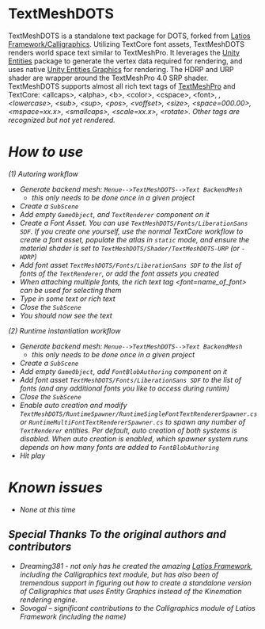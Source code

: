 # TextMeshDOTS

TextMeshDOTS is a standalone text package for DOTS, forked from [Latios Framework/Calligraphics](https://github.com/Dreaming381/Latios-Framework/tree/master/Calligraphics). 
Utilizing TextCore font assets, TextMeshDOTS renders world space text similar to TextMeshPro. It leverages the [Unity Entities](https://docs.unity3d.com/Packages/com.unity.entities@1.2/manual/index.html) 
package to generate the vertex data required for rendering, and uses native [Unity Entities Graphics](https://docs.unity3d.com/Packages/com.unity.entities.graphics@1.2/manual/index.html) for rendering. The HDRP and URP shader are 
wrapper around the TextMeshPro 4.0 SRP shader. TextMeshDOTS supports almost all rich text tags of [TextMeshPro](https://docs.unity3d.com/Packages/com.unity.textmeshpro@4.0/manual/RichText.html) and TextCore:
\<allcaps\>, \<alpha\>, \<b\>, \<color\>, \<cspace\>, \<font\>, <i>, \<lowercase\>, \<sub\>, 
\<sup\>, \<pos\>, \<voffset\>, \<size\>, \<space=000.00\>, \<mspace=xx.x\>, \<smallcaps\>, 
<scale=xx.x>, \<rotate\>. Other tags are recognized but not yet rendered. 

# How to use

(1) Autoring workflow
  -	Generate backend mesh: `Menue-->TextMeshDOTS-->Text BackendMesh`
    - this only needs to be done once in a given project
  -	Create a `SubScene`
  -	Add empty `GameObject`, and `TextRenderer` component on it
  - Create a Font Asset. You can use `TextMeshDOTS/Fonts/LiberationSans SDF`. If you create one yourself, 
use the normal TextCore workflow to create a font asset, 
populate the atlas in `static` mode, and ensure the material shader is set to 
`TextMeshDOTS/Shader/TextMeshDOTS-URP` (or `-HDRP`)
 -	Add font asset `TextMeshDOTS/Fonts/LiberationSans SDF` to the list of fonts of the `TextRenderer`, or add the font assets you created
 -  When attaching multiple fonts, the rich text tag <font=name_of_font> can be used for selecting them
 -  Type in some text or rich text
  -	Close the `SubScene`
  -	You should now see the text    

(2) Runtime instantiation workflow
  -	Generate backend mesh: `Menue-->TextMeshDOTS-->Text BackendMesh`
    - this only needs to be done once in a given project
  -	Create a `SubScene`
  -	Add empty `GameObject`, add `FontBlobAuthoring` component on it
  -	Add font asset `TextMeshDOTS/Fonts/LiberationSans SDF` to the list of fonts (and any additional fonts you like to access during runtim)
  -	Close the `SubScene`
  -	Enable auto creation and modify `TextMeshDOTS/RuntimeSpawner/RuntimeSingleFontTextRendererSpawner.cs` or `RuntimeMultiFontTextRendererSpawner.cs` to spawn any number of `TextRenderer` entities. Per default, auto creation of both systems is disabled. When auto creation is enabled, which spawner system runs depends on how many fonts are added to `FontBlobAuthoring`
  -	Hit play


# Known issues
-   None at this time


## Special Thanks To the original authors and contributors

-   Dreaming381 - not only has he created the amazing [Latios Framework](https://github.com/Dreaming381/Latios-Framework), including the Calligraphics text module, but has also been of tremendous support in figuring out how to create a standalone version of Calligraphics that uses Entity Graphics instead of the Kinemation rendering engine. 
-   Sovogal – significant contributions to the Calligraphics module of Latios Framework (including the name)
